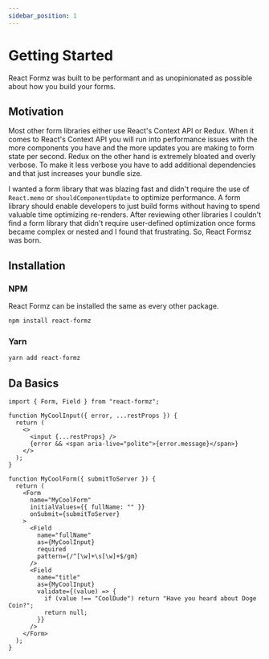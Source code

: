 ```yaml
---
sidebar_position: 1
---
```


# Getting Started

React Formz was built to be performant and as unopinionated as possible about how you build your forms.

## Motivation

Most other form libraries either use React's Context API or Redux. When it comes to React's Context API you will run into performance issues with the more components you have and the more updates you are making to form state per second. Redux on the other hand is extremely bloated and overly verbose. To make it less verbose you have to add additional dependencies and that just increases your bundle size.

I wanted a form library that was blazing fast and didn't require the use of `React.memo` or `shouldComponentUpdate` to optimize performance. A form library should enable developers to just build forms without having to spend valuable time optimizing re-renders. After reviewing other libraries I couldn't find a form library that didn't require user-defined optimization once forms became complex or nested and I found that frustrating. So, React Formsz was born.

## Installation

### NPM

React Formz can be installed the same as every other package.

```sh
npm install react-formz
```

### Yarn

```sh
yarn add react-formz
```

## Da Basics

```tsx title="Basic usage"
import { Form, Field } from "react-formz";

function MyCoolInput({ error, ...restProps }) {
  return (
    <>
      <input {...restProps} />
      {error && <span aria-live="polite">{error.message}</span>}
    </>
  );
}

function MyCoolForm({ submitToServer }) {
  return (
    <Form
      name="MyCoolForm"
      initialValues={{ fullName: "" }}
      onSubmit={submitToServer}
    >
      <Field
        name="fullName"
        as={MyCoolInput}
        required
        pattern={/^[\w]+\s[\w]+$/gm}
      />
      <Field
        name="title"
        as={MyCoolInput}
        validate={(value) => {
          if (value !== "CoolDude") return "Have you heard about Doge Coin?";
          return null;
        }}
      />
    </Form>
  );
}
```
